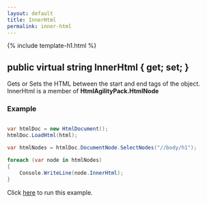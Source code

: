 ```yaml
---
layout: default
title: InnerHtml
permalink: inner-html
---
```


{% include template-h1.html %}

## public virtual string InnerHtml { get; set; }

Gets or Sets the HTML between the start and end tags of the object. InnerHtml is a member of **HtmlAgilityPack.HtmlNode**

### Example

```csharp

var htmlDoc = new HtmlDocument();
htmlDoc.LoadHtml(html);

var htmlNodes = htmlDoc.DocumentNode.SelectNodes("//body/h1");

foreach (var node in htmlNodes)
{
    Console.WriteLine(node.InnerHtml);
}

```

Click [here](https://dotnetfiddle.net/B0JkGV) to run this example.
